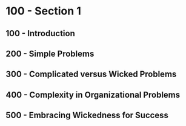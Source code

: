 # 100 - Section 1

## 100 - Introduction


## 200 - Simple Problems


## 300 - Complicated versus Wicked Problems


## 400 - Complexity in Organizational Problems


## 500 - Embracing Wickedness for Success
